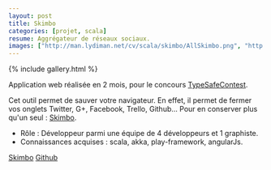 ```yaml
---
layout: post
title: Skimbo
categories: [projet, scala]
resume: Aggrégateur de réseaux sociaux.
images: ["http://man.lydiman.net/cv/scala/skimbo/AllSkimbo.png", "http://man.lydiman.net/cv/scala/skimbo/PerfectSocialDevDisplay.png"]
---
```

{% include gallery.html %}

Application web réalisée en 2 mois, pour le concours <a href="http://typesafe.com/resources/developer-contest" target="_blank">TypeSafeContest</a>.

Cet outil permet de sauver votre navigateur. En effet, il permet de fermer vos onglets Twitter, G+, Facebook, Trello, Github... Pour en conserver plus qu'un seul : <a href="http://skimbo.fr" target="_blank">Skimbo</a>.

* Rôle : Développeur parmi une équipe de 4 développeurs et 1 graphiste.
* Connaissances acquises : scala, akka, play-framework, angularJs.

<div class="container-link">
  <a href="http://skimbo.fr" target="_blank">Skimbo</a>
  <a href="https://github.com/Froggies/Skimbo" target="_blank">Github</a>
</div>
